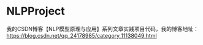 # NLPProject
我的CSDN博客【NLP模型原理与应用】系列文章实践项目代码，我的博客地址：https://blog.csdn.net/qq_24178985/category_11138049.html
